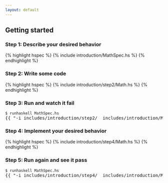 ```yaml
---
layout: default
---
```


## Getting started

### Step 1: Describe your desired behavior
{% highlight hspec %}
{% include introduction/MathSpec.hs %}
{% endhighlight %}

### Step 2: Write some code
{% highlight hspec %}
{% include introduction/step2/Math.hs %}
{% endhighlight %}

### Step 3: Run and watch it fail
<pre>
<code>$ runhaskell MathSpec.hs</code>
<samp>{{ "-i_includes/introduction/step2/ _includes/introduction/MathSpec.hs --html" | runhaskell }}</samp></pre>

### Step 4: Implement your desired behavior

{% highlight hspec %}
{% include introduction/step4/Math.hs %}
{% endhighlight %}

### Step 5: Run again and see it pass
<pre>
<code>$ runhaskell MathSpec.hs</code>
<samp>{{ "-i_includes/introduction/step4/ _includes/introduction/MathSpec.hs --html" | runhaskell }}</samp></pre>
